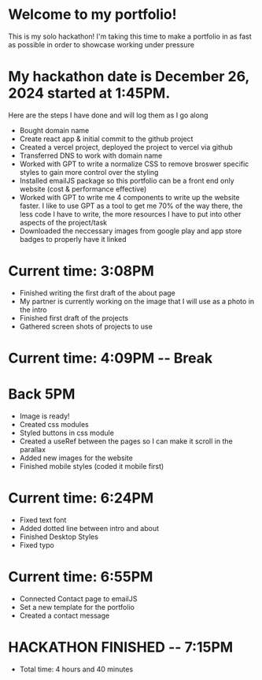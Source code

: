 # Welcome to my portfolio!

This is my solo hackathon! I'm taking this time to make a portfolio in as fast as possible in order to showcase working under pressure

# My hackathon date is December 26, 2024 started at 1:45PM. 

Here are the steps I have done and will log them as I go along 

- Bought domain name
- Create react app & initial commit to the github project 
- Created a vercel project, deployed the project to vercel via github 
- Transferred DNS to work with domain name
- Worked with GPT to write a normalize CSS to remove broswer specific styles to gain more control over the styling
- Installed emailJS package so this portfolio can be a front end only website (cost & performance effective)
- Worked with GPT to write me 4 components to write up the website faster. I like to use GPT as a tool to get me 70% of the way there, the less code I have to write, the more resources I have to put into other aspects of the project/task 
- Downloaded the neccessary images from google play and app store badges to properly have it linked

# Current time: 3:08PM

- Finished writing the first draft of the about page 
- My partner is currently working on the image that I will use as a photo in the intro
- Finished first draft of the projects
- Gathered screen shots of projects to use

# Current time: 4:09PM -- Break 
# Back 5PM

- Image is ready! 
- Created css modules 
- Styled buttons in css module
- Created a useRef between the pages so I can make it scroll in the parallax
- Added new images for the website
- Finished mobile styles (coded it mobile first)

# Current time: 6:24PM

- Fixed text font
- Added dotted line between intro and about
- Finished Desktop Styles
- Fixed typo 

# Current time: 6:55PM

- Connected Contact page to emailJS
- Set a new template for the portfolio 
- Created a contact message 

# HACKATHON FINISHED -- 7:15PM 

- Total time: 4 hours and 40 minutes